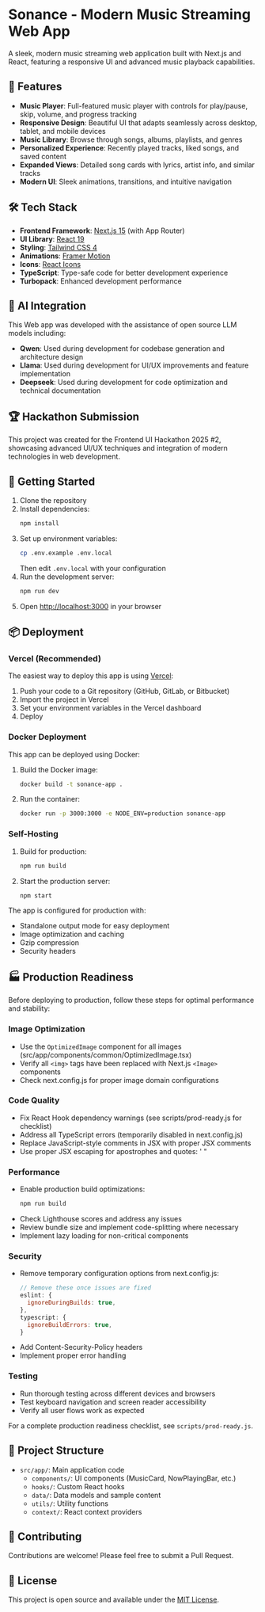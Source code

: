 # Sonance - Modern Music Streaming Web App

A sleek, modern music streaming web application built with Next.js and React, featuring a responsive UI and advanced music playback capabilities.

## 🎵 Features

- **Music Player**: Full-featured music player with controls for play/pause, skip, volume, and progress tracking
- **Responsive Design**: Beautiful UI that adapts seamlessly across desktop, tablet, and mobile devices
- **Music Library**: Browse through songs, albums, playlists, and genres
- **Personalized Experience**: Recently played tracks, liked songs, and saved content
- **Expanded Views**: Detailed song cards with lyrics, artist info, and similar tracks
- **Modern UI**: Sleek animations, transitions, and intuitive navigation

## 🛠️ Tech Stack

- **Frontend Framework**: [Next.js 15](https://nextjs.org/) (with App Router)
- **UI Library**: [React 19](https://react.dev/)
- **Styling**: [Tailwind CSS 4](https://tailwindcss.com/)
- **Animations**: [Framer Motion](https://www.framer.com/motion/)
- **Icons**: [React Icons](https://react-icons.github.io/react-icons/)
- **TypeScript**: Type-safe code for better development experience
- **Turbopack**: Enhanced development performance

## 🤖 AI Integration

This Web app was developed with the assistance of open source LLM models including:

- **Qwen**: Used during development for codebase generation and architecture design
- **Llama**: Used during development for UI/UX improvements and feature implementation
- **Deepseek**: Used during development for code optimization and technical documentation

## 🏆 Hackathon Submission

This project was created for the Frontend UI Hackathon 2025 #2, showcasing advanced UI/UX techniques and integration of modern technologies in web development.

## 🚀 Getting Started

1. Clone the repository
2. Install dependencies:
   ```bash
   npm install
   ```
3. Set up environment variables:
   ```bash
   cp .env.example .env.local
   ```
   Then edit `.env.local` with your configuration
4. Run the development server:
   ```bash
   npm run dev
   ```
5. Open [http://localhost:3000](http://localhost:3000) in your browser

## 📦 Deployment

### Vercel (Recommended)

The easiest way to deploy this app is using [Vercel](https://vercel.com/):

1. Push your code to a Git repository (GitHub, GitLab, or Bitbucket)
2. Import the project in Vercel
3. Set your environment variables in the Vercel dashboard
4. Deploy

### Docker Deployment

This app can be deployed using Docker:

1. Build the Docker image:
   ```bash
   docker build -t sonance-app .
   ```
2. Run the container:
   ```bash
   docker run -p 3000:3000 -e NODE_ENV=production sonance-app
   ```

### Self-Hosting

1. Build for production:
   ```bash
   npm run build
   ```
2. Start the production server:
   ```bash
   npm start
   ```

The app is configured for production with:

- Standalone output mode for easy deployment
- Image optimization and caching
- Gzip compression
- Security headers

## 🏭 Production Readiness

Before deploying to production, follow these steps for optimal performance and stability:

### Image Optimization

- Use the `OptimizedImage` component for all images (src/app/components/common/OptimizedImage.tsx)
- Verify all `<img>` tags have been replaced with Next.js `<Image>` components
- Check next.config.js for proper image domain configurations

### Code Quality

- Fix React Hook dependency warnings (see scripts/prod-ready.js for checklist)
- Address all TypeScript errors (temporarily disabled in next.config.js)
- Replace JavaScript-style comments in JSX with proper JSX comments
- Use proper JSX escaping for apostrophes and quotes: &apos; &quot;

### Performance

- Enable production build optimizations:
  ```bash
  npm run build
  ```
- Check Lighthouse scores and address any issues
- Review bundle size and implement code-splitting where necessary
- Implement lazy loading for non-critical components

### Security

- Remove temporary configuration options from next.config.js:
  ```js
  // Remove these once issues are fixed
  eslint: {
    ignoreDuringBuilds: true,
  },
  typescript: {
    ignoreBuildErrors: true,
  }
  ```
- Add Content-Security-Policy headers
- Implement proper error handling

### Testing

- Run thorough testing across different devices and browsers
- Test keyboard navigation and screen reader accessibility
- Verify all user flows work as expected

For a complete production readiness checklist, see `scripts/prod-ready.js`.

## 🧩 Project Structure

- `src/app/`: Main application code
  - `components/`: UI components (MusicCard, NowPlayingBar, etc.)
  - `hooks/`: Custom React hooks
  - `data/`: Data models and sample content
  - `utils/`: Utility functions
  - `context/`: React context providers

## 🤝 Contributing

Contributions are welcome! Please feel free to submit a Pull Request.

## 📄 License

This project is open source and available under the [MIT License](LICENSE).
